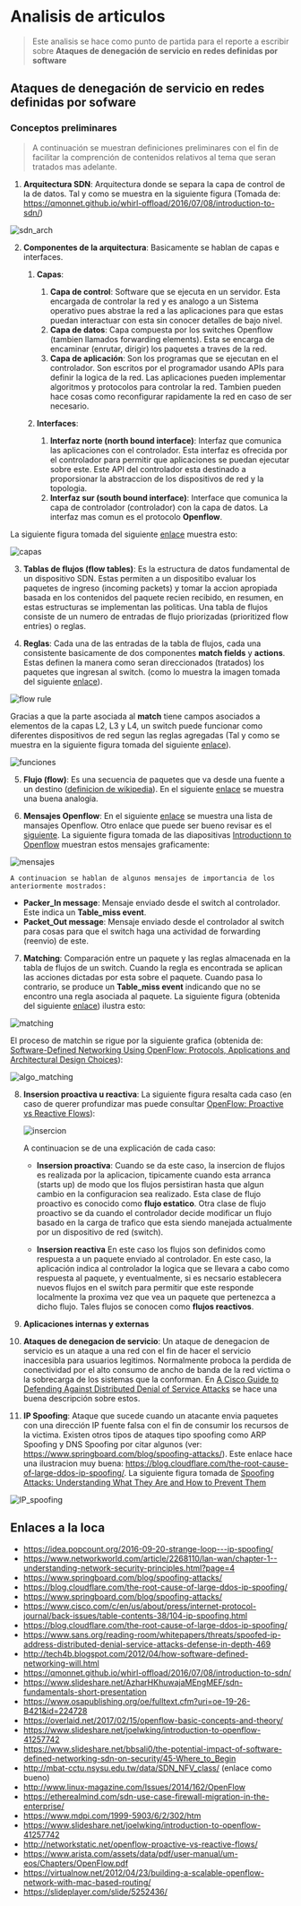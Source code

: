 # Analisis de articulos #

> Este analisis se hace como punto de partida para el reporte a escribir sobre **Ataques de denegación de servicio en redes definidas por software**

## Ataques de denegación de servicio en redes definidas por sofware ##

### Conceptos preliminares ###

> A continuación se muestran definiciones preliminares con el fin de facilitar la comprención de contenidos relativos al tema que seran tratados mas adelante.

1. **Arquitectura SDN**: Arquitectura donde se separa la capa de control de la de datos. Tal y como se muestra en la siguiente figura (Tomada de: https://qmonnet.github.io/whirl-offload/2016/07/08/introduction-to-sdn/)

![sdn_arch](https://qmonnet.github.io/whirl-offload/img/misc/sdn.svg)

2. **Componentes de la arquitectura**: Basicamente se hablan de capas e interfaces. 
   1. **Capas**:
      1. **Capa de control**: Software que se ejecuta en un servidor. Esta encargada de controlar la red y es analogo a un Sistema operativo pues abstrae la red a las aplicaciones para que estas puedan interactuar con esta sin conocer detalles de bajo nivel.
      2. **Capa de datos**: Capa compuesta por los switches Openflow (tambien llamados forwarding elements). Esta se encarga de encaminar (enrutar, dirigir) los paquetes a traves de la red.
      3. **Capa de aplicación**: Son los programas que se ejecutan en el controlador. Son escritos por el programador usando APIs para definir la logica de la red. Las aplicaciones pueden implementar algoritmos y protocolos para controlar la red. Tambien pueden hace cosas como reconfigurar rapidamente la red en caso de ser necesario.
      
   2. **Interfaces**:
      1.  **Interfaz norte (north bound interface)**: Interfaz que comunica las aplicaciones con el controlador. Esta interfaz es ofrecida por el controlador para permitir que aplicaciones se puedan ejecutar sobre este. Este API del controlador esta destinado a proporsionar la abstraccion de los dispositivos de red y la topologia. 
      2.  **Interfaz sur (south bound interface)**: Interface que comunica la capa de controlador (controlador) con la capa de datos. La interfaz mas comun es el protocolo **Openflow**.

La siguiente figura tomada del siguiente [enlace](https://www.opennetworking.org/sdn-definition/) muestra esto:

![capas](https://3vf60mmveq1g8vzn48q2o71a-wpengine.netdna-ssl.com/wp-content/uploads/2017/06/sdn-architecture-img.jpg)

3. **Tablas de flujos (flow tables)**: Es la estructura de datos fundamental de un dispositivo SDN. Estas permiten a un dispositibo evaluar los paquetes de ingreso (incoming packets) y tomar la accion apropiada basada en los contenidos del paquete recien recibido, en resumen, en estas estructuras se implementan las politicas. Una tabla de flujos consiste de un numero de entradas de flujo priorizadas (prioritized flow entries) o reglas.

4. **Reglas**: Cada una de las entradas de la tabla de flujos, cada una consistente basicamente de dos componentes **match fields** y **actions**. Estas definen la manera como seran direccionados (tratados) los paquetes que ingresan al switch. (como lo muestra la imagen tomada del siguiente [enlace](
https://www.slideshare.net/AzharHKhuwajaMEngMEF/sdn-fundamentals-short-presentation)).

![flow rule](https://image.slidesharecdn.com/sdnfundamentals-shortpresentation-161122162211/95/sdn-fundamentals-short-presentation-28-638.jpg?cb=1479831766)

Gracias a que la parte asociada al **match** tiene campos asociados a elementos de la capas L2, L3 y L4, un switch puede funcionar como diferentes dispositivos de red segun las reglas agregadas (Tal y como se muestra en la siguiente figura tomada del siguiente [enlace](https://www.slideshare.net/joelwking/introduction-to-openflow-41257742)).

![funciones](https://image.slidesharecdn.com/introductiontoopenflow-141107081421-conversion-gate02/95/introduction-to-openflow-19-638.jpg?cb=1415710317)

5. **Flujo (flow)**: Es una secuencia de paquetes que va desde una fuente a un destino ([definicion de wikipedia](https://en.wikipedia.org/wiki/Traffic_flow_(computer_networking))). En el siguiente [enlace](https://www.quora.com/What-is-network-flow) se muestra una buena analogia.

6. **Mensajes Openflow**: En el siguiente [enlace](http://wwwaem.brocade.com/content/html/en/deployment-guide/brcd-fastiron-openflow-dp/GUID-95D41B2F-E3D4-45FE-8992-52674D73DA4F.html) se muestra una lista de mansajes Openflow. Otro enlace que puede ser bueno revisar es el [siguiente](https://overlaid.net/2017/02/15/openflow-basic-concepts-and-theory/). La siguiente figura tomada de las diapositivas [Introductionn to Openflow](https://www.slideshare.net/joelwking/introduction-to-openflow-41257742) muestran estos mensajes graficamente:

![mensajes](
https://image.slidesharecdn.com/introductiontoopenflow-141107081421-conversion-gate02/95/introduction-to-openflow-36-638.jpg?cb=1415710317)

    A continuacion se hablan de algunos mensajes de importancia de los anteriormente mostrados:
   * **Packer_In message**: Mensaje enviado desde el switch al controlador. Este indica un **Table_miss event**.
   * **Packet_Out message**: Mensaje enviado desde el controlador al switch para cosas para que el switch haga una actividad de forwarding (reenvio) de este.

7. **Matching**: Comparación entre un paquete y las reglas almacenada en la tabla de flujos de un switch. Cuando la regla es encontrada se aplican las acciones dictadas por esta sobre el paquete. Cuando pasa lo contrario, se produce un **Table_miss event** indicando que no se encontro una regla asociada al paquete. La siguiente figura (obtenida del siguiente [enlace](https://etherealmind.com/sdn-use-case-firewall-migration-in-the-enterprise/)) ilustra esto: 

![matching](https://etherealmind.com/wp-content/uploads/2013/03/sdn-firewall-migration-6.png)

El proceso de matchin se rigue por la siguiente grafica (obtenida de: [Software-Defined Networking Using OpenFlow: Protocols, Applications and Architectural Design Choices](https://www.mdpi.com/1999-5903/6/2/302/htm)):

![algo_matching](https://www.mdpi.com/futureinternet/futureinternet-06-00302/article_deploy/html/images/futureinternet-06-00302-g003-1024.png)


8. **Insersion proactiva u reactiva**: La siguiente figura resalta cada caso (en caso de querer profundizar mas puede consultar [OpenFlow: Proactive vs Reactive Flows](http://networkstatic.net/openflow-proactive-vs-reactive-flows/)):
   
   ![insercion](https://encrypted-tbn0.gstatic.com/images?q=tbn:ANd9GcS1eAhtJ6ixU3H3gg4uX6Rivi-GUXpdtTGBOKzFa1G4tsYBjw6a)
   
   A continuacion se de una explicación de cada caso:
   * **Insersion proactiva**: Cuando se da este caso, la insercion de flujos es realizada por la aplicacion, tipicamente cuando esta arranca (starts up) de modo que los flujos persistiran hasta que algun cambio en la configuracion sea realizado. Esta clase de flujo proactivo es conocido como **flujo estatico**. Otra clase de flujo proactivo se da cuando el controlador decide modificar un flujo basado en la carga de trafico que esta siendo manejada actualmente por un dispositivo de red (switch).
   
   * **Insersion reactiva** En este caso los flujos son definidos como respuesta a un paquete enviado al controlador. En este caso, la aplicación indica al controlador la logica que se llevara a cabo como respuesta al paquete, y eventualmente, si es necsario establecera nuevos flujos en el switch para permitir que este responde localmente la proxima vez que vea un paquete que pertenezca a dicho flujo. Tales flujos se conocen como **flujos reactivos**.
   
9. **Aplicaciones internas y externas**

10. **Ataques de denegacion de servicio**: Un ataque de denegacion de servicio es un ataque a una red con el fin de hacer el servicio inaccesibla para usuarios legitimos. Normalmente proboca la perdida de conectividad por el alto consumo de ancho de banda de la red victima o la sobrecarga de los sistemas que la conforman. En [A Cisco Guide to Defending Against Distributed Denial of Service Attacks](https://www.cisco.com/c/en/us/about/security-center/guide-ddos-defense.html) se hace una buena descripción sobre estos. 

11. **IP Spoofing**: Ataque que sucede cuando un atacante envia paquetes con una dirección IP fuente falsa con el fin de consumir los recursos de la victima. Existen otros tipos de ataques tipo spoofing como ARP Spoofing y DNS Spoofing por citar algunos (ver: https://www.springboard.com/blog/spoofing-attacks/). Este enlace hace una ilustracion muy buena: https://blog.cloudflare.com/the-root-cause-of-large-ddos-ip-spoofing/. La siguiente figura tomada de [Spoofing Attacks: Understanding What They Are and How to Prevent Them](https://www.springboard.com/blog/spoofing-attacks/)

![IP_spoofing](https://www.springboard.com/blog/wp-content/uploads/2018/06/image1.jpg)


## Enlaces a la loca ##
* https://idea.popcount.org/2016-09-20-strange-loop---ip-spoofing/
* https://www.networkworld.com/article/2268110/lan-wan/chapter-1--understanding-network-security-principles.html?page=4
* https://www.springboard.com/blog/spoofing-attacks/
* https://blog.cloudflare.com/the-root-cause-of-large-ddos-ip-spoofing/
* https://www.springboard.com/blog/spoofing-attacks/
* https://www.cisco.com/c/en/us/about/press/internet-protocol-journal/back-issues/table-contents-38/104-ip-spoofing.html
* https://blog.cloudflare.com/the-root-cause-of-large-ddos-ip-spoofing/
* https://www.sans.org/reading-room/whitepapers/threats/spoofed-ip-address-distributed-denial-service-attacks-defense-in-depth-469
* http://tech4b.blogspot.com/2012/04/how-software-defined-networking-will.html
* https://qmonnet.github.io/whirl-offload/2016/07/08/introduction-to-sdn/
* https://www.slideshare.net/AzharHKhuwajaMEngMEF/sdn-fundamentals-short-presentation
* https://www.osapublishing.org/oe/fulltext.cfm?uri=oe-19-26-B421&id=224728
* https://overlaid.net/2017/02/15/openflow-basic-concepts-and-theory/
* https://www.slideshare.net/joelwking/introduction-to-openflow-41257742
* https://www.slideshare.net/bbsali0/the-potential-impact-of-software-defined-networking-sdn-on-security/45-Where_to_Begin
* http://mbat-cctu.nsysu.edu.tw/data/SDN_NFV_class/ (enlace como bueno)
* http://www.linux-magazine.com/Issues/2014/162/OpenFlow
* https://etherealmind.com/sdn-use-case-firewall-migration-in-the-enterprise/
* https://www.mdpi.com/1999-5903/6/2/302/htm
* https://www.slideshare.net/joelwking/introduction-to-openflow-41257742 
* http://networkstatic.net/openflow-proactive-vs-reactive-flows/
* https://www.arista.com/assets/data/pdf/user-manual/um-eos/Chapters/OpenFlow.pdf
* https://virtualnow.net/2012/04/23/building-a-scalable-openflow-network-with-mac-based-routing/
* https://slideplayer.com/slide/5252436/

